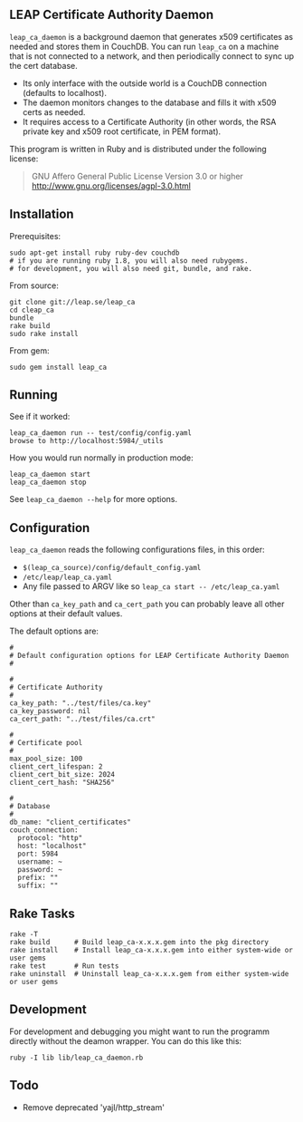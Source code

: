 LEAP Certificate Authority Daemon
---------------------------------------------------

``leap_ca_daemon`` is a background daemon that generates x509 certificates as needed and stores them in CouchDB. You can run ``leap_ca`` on a machine that is not connected to a network, and then periodically connect to sync up the cert database.

* Its only interface with the outside world is a CouchDB connection (defaults to localhost).
* The daemon monitors changes to the database and fills it with x509 certs as needed.
* It requires access to a Certificate Authority (in other words, the RSA private key and x509 root certificate, in PEM format).

This program is written in Ruby and is distributed under the following license:

> GNU Affero General Public License
> Version 3.0 or higher
> http://www.gnu.org/licenses/agpl-3.0.html

Installation
---------------------

Prerequisites:

    sudo apt-get install ruby ruby-dev couchdb
    # if you are running ruby 1.8, you will also need rubygems.
    # for development, you will also need git, bundle, and rake.

From source:

    git clone git://leap.se/leap_ca
    cd cleap_ca
    bundle
    rake build
    sudo rake install

From gem:

    sudo gem install leap_ca

Running
--------------------

See if it worked:

    leap_ca_daemon run -- test/config/config.yaml
    browse to http://localhost:5984/_utils

How you would run normally in production mode:

    leap_ca_daemon start
    leap_ca_daemon stop

See ``leap_ca_daemon --help`` for more options.

Configuration
---------------------

``leap_ca_daemon`` reads the following configurations files, in this order:

* ``$(leap_ca_source)/config/default_config.yaml``
* ``/etc/leap/leap_ca.yaml``
* Any file passed to ARGV like so ``leap_ca start -- /etc/leap_ca.yaml``

Other than ``ca_key_path`` and ``ca_cert_path`` you can probably leave all other options at their default values.

The default options are:

    #
    # Default configuration options for LEAP Certificate Authority Daemon
    #

    #
    # Certificate Authority
    #
    ca_key_path: "../test/files/ca.key"
    ca_key_password: nil
    ca_cert_path: "../test/files/ca.crt"

    #
    # Certificate pool
    #
    max_pool_size: 100
    client_cert_lifespan: 2
    client_cert_bit_size: 2024
    client_cert_hash: "SHA256"

    #
    # Database
    #
    db_name: "client_certificates"
    couch_connection:
      protocol: "http"
      host: "localhost"
      port: 5984
      username: ~
      password: ~
      prefix: ""
      suffix: ""

Rake Tasks
----------------------------

    rake -T
    rake build      # Build leap_ca-x.x.x.gem into the pkg directory
    rake install    # Install leap_ca-x.x.x.gem into either system-wide or user gems
    rake test       # Run tests
    rake uninstall  # Uninstall leap_ca-x.x.x.gem from either system-wide or user gems

Development
--------------------

For development and debugging you might want to run the programm directly without
the deamon wrapper. You can do this like this:

    ruby -I lib lib/leap_ca_daemon.rb


Todo
----------------------------

* Remove deprecated 'yajl/http_stream'
